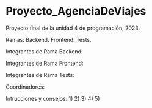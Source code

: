 # Proyecto_AgenciaDeViajes
Proyecto final de la unidad 4 de programación, 2023.

Ramas:
Backend.
Frontend.
Tests.

Integrantes de Rama Backend:

Integrantes de Rama Frontend:

Integrantes de Rama Tests:

Coordinadores:

Intrucciones y consejos:
1)
2)
3)
4)
5)
